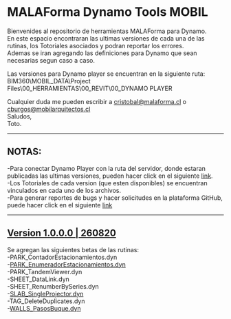 # MALAForma Dynamo Tools MOBIL

Bienvenides al repositorio de herramientas MALAForma para Dynamo.\
En este espacio encontraran las ultimas versiones de cada una de las rutinas, los Totoriales asociados y podran reportar los errores.\
Ademas se iran agregando las definiciones para Dynamo que sean necesarias segun caso a caso.

Las versiones para Dynamo player se encuentran en la siguiente ruta:
BIM360\MOBIL_DATA\Project Files\00_HERRAMIENTAS\00_REVIT\00_DYNAMO PLAYER

Cualquier duda me pueden escribir a cristobal@malaforma.cl o cburgos@mobilarquitectos.cl\
Saludos,\
Toto.

---

## NOTAS:
-Para conectar Dynamo Player con la ruta del servidor, donde estaran publicadas las ultimas versiones, pueden hacer click en el siguiente [link](https://www.youtube.com/watch?v=xd5Z_ojc0-s).\
-Los Totoriales de cada version (que esten disponibles) se encuentran vinculados en cada uno de los archivos.\
-Para generar reportes de bugs y hacer solicitudes en la plataforma GitHub, puede hacer click en el siguiente [link](https://youtu.be/PXIRLPc-BMo)

---

## [Version 1.0.0.0 | 260820](https://github.com/cgburgos/MALAForma-Dynamo-Tools/tree/master/Version%201.0.0.0)

Se agregan las siguientes betas de las rutinas:\
-PARK_ContadorEstacionamientos.dyn\
-[PARK_EnumeradorEstacionamientos.dyn](https://www.youtube.com/watch?v=FqwQMZ-zFVw)\
-PARK_TandemViewer.dyn\
-SHEET_DataLink.dyn\
-SHEET_RenumberBySeries.dyn\
-[SLAB_SingleProjector.dyn](https://www.youtube.com/watch?v=P298q_Mi5Ms)\
-TAG_DeleteDuplicates.dyn\
-[WALLS_PasosBuque.dyn](https://www.youtube.com/watch?v=tTJuIXXZeYA)

